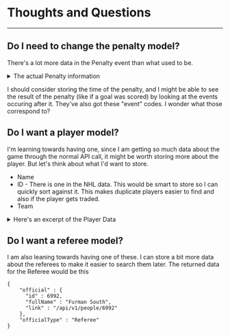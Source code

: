# Thoughts and Questions
---
## Do I need to change the penalty model?
There's a lot more data in the Penalty event than what used to be. 

<details>
    <summary>The actual Penalty information</summary>
    
    ```{
        "players" : [ {
          "player" : {
            "id" : 8477934,
            "fullName" : "Leon Draisaitl",
            "link" : "/api/v1/people/8477934"
          },
          "playerType" : "PenaltyOn"
        }, {
          "player" : {
            "id" : 8477935,
            "fullName" : "Sam Bennett",
            "link" : "/api/v1/people/8477935"
          },
          "playerType" : "DrewBy"
        } ],
        "result" : {
          "event" : "Penalty",
          "eventCode" : "FLA257",
          "eventTypeId" : "PENALTY",
          "description" : "Leon Draisaitl Tripping against Sam Bennett",
          "secondaryType" : "Tripping",
          "penaltySeverity" : "Minor",
          "penaltyMinutes" : 2
        },
        "about" : {
          "eventIdx" : 109,
          "eventId" : 257,
          "period" : 1,
          "periodType" : "REGULAR",
          "ordinalNum" : "1st",
          "periodTime" : "16:21",
          "periodTimeRemaining" : "03:39",
          "dateTime" : "2022-02-26T18:11:23Z",
          "goals" : {
            "away" : 1,
            "home" : 1
          }
        },
        "coordinates" : {
          "x" : -16.0,
          "y" : 32.0
        },
        "team" : {
          "id" : 22,
          "name" : "Edmonton Oilers",
          "link" : "/api/v1/teams/22",
          "triCode" : "EDM"
        }
      }
</details>

I should consider storing the time of the penalty, and I might be able to see the result of the penalty (like if a goal was scored) by looking at the events occuring after it. They've also got these "event" codes. I wonder what those correspond to?

## Do I want a player model?
I'm learning towards having one, since I am getting so much data about the game through the normal API call, it might be worth storing more about the player. But let's think about what I'd want to store. 
- Name
- ID - There is one in the NHL data. This would be smart to store so I can quickly sort against it. This makes duplicate players easier to find and also if the player gets traded.
- Team

<details>    
    <summary>Here's an excerpt of the Player Data</summary>
    
    ```
    "ID8477932" : {
        "id" : 8477932,
        "fullName" : "Aaron Ekblad",
        "link" : "/api/v1/people/8477932",
        "firstName" : "Aaron",
        "lastName" : "Ekblad",
        "primaryNumber" : "5",
        "birthDate" : "1996-02-07",
        "currentAge" : 27,
        "birthCity" : "Windsor",
        "birthStateProvince" : "ON",
        "birthCountry" : "CAN",
        "nationality" : "CAN",
        "height" : "6' 4\"",
        "weight" : 215,
        "active" : true,
        "alternateCaptain" : true,
        "captain" : false,
        "rookie" : false,
        "shootsCatches" : "R",
        "rosterStatus" : "Y",
        "currentTeam" : {
          "id" : 13,
          "name" : "Florida Panthers",
          "link" : "/api/v1/teams/13",
          "triCode" : "FLA"
        },
        "primaryPosition" : {
          "code" : "D",
          "name" : "Defenseman",
          "type" : "Defenseman",
          "abbreviation" : "D"
        }
      }
    ```
</details>

## Do I want a referee model?
I am also leaning towards having one of these. I can store a bit more data about the referees to make it easier to search them later.
The returned data for the Referee would be this

```
{ 
    "official" : {
      "id" : 6992,
      "fullName" : "Furman South",
      "link" : "/api/v1/people/6992"
    },
    "officialType" : "Referee"
}
```